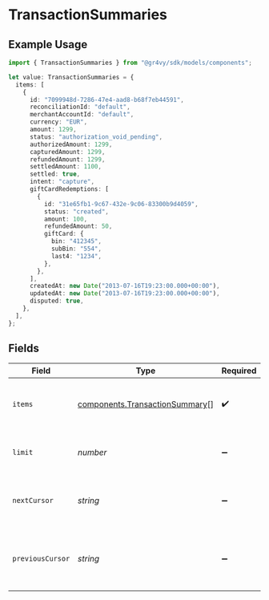 # TransactionSummaries

## Example Usage

```typescript
import { TransactionSummaries } from "@gr4vy/sdk/models/components";

let value: TransactionSummaries = {
  items: [
    {
      id: "7099948d-7286-47e4-aad8-b68f7eb44591",
      reconciliationId: "default",
      merchantAccountId: "default",
      currency: "EUR",
      amount: 1299,
      status: "authorization_void_pending",
      authorizedAmount: 1299,
      capturedAmount: 1299,
      refundedAmount: 1299,
      settledAmount: 1100,
      settled: true,
      intent: "capture",
      giftCardRedemptions: [
        {
          id: "31e65fb1-9c67-432e-9c06-83300b9d4059",
          status: "created",
          amount: 100,
          refundedAmount: 50,
          giftCard: {
            bin: "412345",
            subBin: "554",
            last4: "1234",
          },
        },
      ],
      createdAt: new Date("2013-07-16T19:23:00.000+00:00"),
      updatedAt: new Date("2013-07-16T19:23:00.000+00:00"),
      disputed: true,
    },
  ],
};
```

## Fields

| Field                                                                            | Type                                                                             | Required                                                                         | Description                                                                      | Example                                                                          |
| -------------------------------------------------------------------------------- | -------------------------------------------------------------------------------- | -------------------------------------------------------------------------------- | -------------------------------------------------------------------------------- | -------------------------------------------------------------------------------- |
| `items`                                                                          | [components.TransactionSummary](../../models/components/transactionsummary.md)[] | :heavy_check_mark:                                                               | A list of items returned for this request.                                       |                                                                                  |
| `limit`                                                                          | *number*                                                                         | :heavy_minus_sign:                                                               | The number of items for this page.                                               | 20                                                                               |
| `nextCursor`                                                                     | *string*                                                                         | :heavy_minus_sign:                                                               | The cursor pointing at the next page of items.                                   | ZXhhbXBsZTE                                                                      |
| `previousCursor`                                                                 | *string*                                                                         | :heavy_minus_sign:                                                               | The cursor pointing at the previous page of items.                               | Xkjss7asS                                                                        |